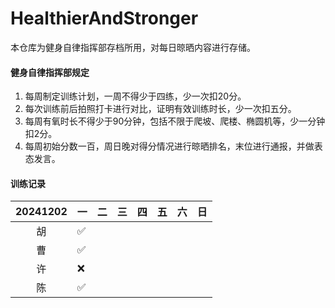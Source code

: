# HealthierAndStronger
本仓库为健身自律指挥部存档所用，对每日晾晒内容进行存储。

#### 健身自律指挥部规定

1. 每周制定训练计划，一周不得少于四练，少一次扣20分。
2. 每次训练前后拍照打卡进行对比，证明有效训练时长，少一次扣五分。
3. 每周有氧时长不得少于90分钟，包括不限于爬坡、爬楼、椭圆机等，少一分钟扣2分。
4. 每周初始分数一百，周日晚对得分情况进行晾晒排名，末位进行通报，并做表态发言。

#### 训练记录
|20241202|一|二|三|四|五|六|日|
|:------:|--|--|--|--|--|--|--|
|胡|✅|||||||
|曹|✅|||||||
|许|❌|||||||
|陈|✅|||||||

